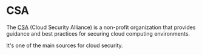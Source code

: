 # CSA

The [CSA](https://cloudsecurityalliance.org/) (Cloud Security Alliance) is a non-profit organization that provides guidance and best practices for securing cloud computing environments.

It's one of the main sources for cloud security.

